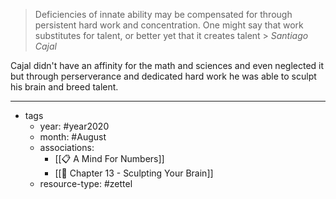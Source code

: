 >Deficiencies of innate ability may be compensated for through persistent hard work and concentration. One might say that work substitutes for talent, or better yet that it creates talent
	   > *Santiago Cajal* 

Cajal didn't have an affinity for the math and sciences and even neglected it but through perserverance and dedicated hard work he was able to sculpt his brain and breed talent.


---

- tags
	- year: #year2020
	- month: #August
	- associations: 
		- [[📋 A Mind For Numbers]]
		- [[🌱 Chapter 13 - Sculpting Your Brain]]
	- resource-type: #zettel 

